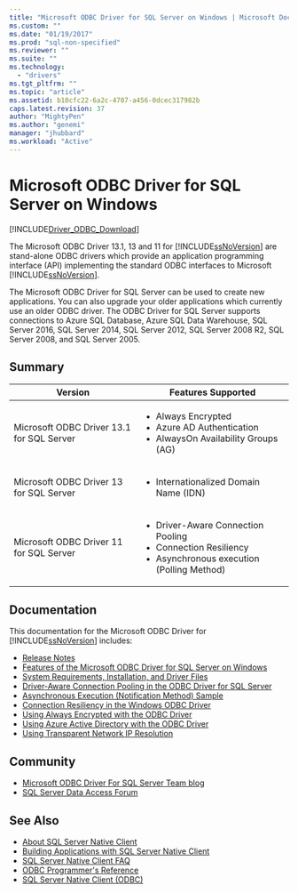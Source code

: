 ```yaml
---
title: "Microsoft ODBC Driver for SQL Server on Windows | Microsoft Docs"
ms.custom: ""
ms.date: "01/19/2017"
ms.prod: "sql-non-specified"
ms.reviewer: ""
ms.suite: ""
ms.technology: 
  - "drivers"
ms.tgt_pltfrm: ""
ms.topic: "article"
ms.assetid: b10cfc22-6a2c-4707-a456-0dcec317982b
caps.latest.revision: 37
author: "MightyPen"
ms.author: "genemi"
manager: "jhubbard"
ms.workload: "Active"
---
```

# Microsoft ODBC Driver for SQL Server on Windows
[!INCLUDE[Driver_ODBC_Download](../../../includes/driver_odbc_download.md)]

The Microsoft ODBC Driver 13.1, 13 and 11 for [!INCLUDE[ssNoVersion](../../../includes/ssnoversion_md.md)] are stand-alone ODBC drivers which provide an application programming interface (API) implementing the standard ODBC interfaces to Microsoft [!INCLUDE[ssNoVersion](../../../includes/ssnoversion_md.md)].

The Microsoft ODBC Driver for SQL Server can be used to create new applications. You can also upgrade your older applications which currently use an older ODBC driver. The ODBC Driver for SQL Server supports connections to Azure SQL Database, Azure SQL Data Warehouse, SQL Server 2016, SQL Server 2014, SQL Server 2012, SQL Server 2008 R2, SQL Server 2008, and SQL Server 2005.  

## Summary

| Version       | Features Supported      |
| ------------- |---------------| 
| Microsoft ODBC Driver 13.1 for SQL Server     | <ul><li>Always Encrypted</li><li>Azure AD Authentication</li><li>AlwaysOn Availability Groups (AG)</li></ul>   | 
| Microsoft ODBC Driver 13 for SQL Server      | <ul><li>Internationalized Domain Name (IDN)</li></ul> |
| Microsoft ODBC Driver 11 for SQL Server | <ul><li>Driver-Aware Connection Pooling</li><li>Connection Resiliency</li><li>Asynchronous execution (Polling Method)</li></ul> |    

## Documentation  
This documentation for the Microsoft ODBC Driver for [!INCLUDE[ssNoVersion](../../../includes/ssnoversion_md.md)] includes:  
  
-   [Release Notes](../../../connect/odbc/windows/release-notes.md)  
-   [Features of the Microsoft ODBC Driver for SQL Server on Windows](../../../connect/odbc/windows/features-of-the-microsoft-odbc-driver-for-sql-server-on-windows.md)  
-   [System Requirements, Installation, and Driver Files](../../../connect/odbc/windows/system-requirements-installation-and-driver-files.md)  
-   [Driver-Aware Connection Pooling in the ODBC Driver for SQL Server](../../../connect/odbc/windows/driver-aware-connection-pooling-in-the-odbc-driver-for-sql-server.md)  
-   [Asynchronous Execution &#40;Notification Method&#41; Sample](../../../connect/odbc/windows/asynchronous-execution-notification-method-sample.md)  
-   [Connection Resiliency in the Windows ODBC Driver](../../../connect/odbc/windows/connection-resiliency-in-the-windows-odbc-driver.md)  
-   [Using Always Encrypted with the ODBC Driver](../../../connect/odbc/using-always-encrypted-with-the-odbc-driver.md)
-   [Using Azure Active Directory with the ODBC Driver](../../../connect/odbc/using-azure-active-directory.md) 
-   [Using Transparent Network IP Resolution](../../../connect/odbc/using-transparent-network-ip-resolution.md)   

## Community  
- [Microsoft ODBC Driver For SQL Server Team blog](http://blogs.msdn.com/sqlnativeclient/default.aspx)  
- [SQL Server Data Access Forum](http://social.technet.microsoft.com/Forums/en/sqldataaccess/threads)  
  
## See Also  
- [About SQL Server Native Client](https://msdn.microsoft.com/sqlserver/ff658532.aspx)   
- [Building Applications with SQL Server Native Client](../../../relational-databases/native-client/applications/building-applications-with-sql-server-native-client.md)   
- [SQL Server Native Client FAQ](https://msdn.microsoft.com/sqlserver/aa937707.aspx)   
- [ODBC Programmer's Reference](../../../odbc/reference/odbc-programmer-s-reference.md)   
- [SQL Server Native Client (ODBC)](../../../relational-databases/native-client/odbc/sql-server-native-client-odbc.md)  
